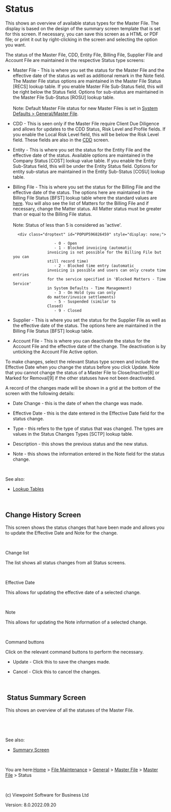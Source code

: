 




# Status
This shows an overview of available status types for the Master File. 
 The display is based on the design of the summary screen template that 
 is set for this screen. If necessary, you can save this screen as a HTML 
 or PDF file; or print it out by right-clicking in the screen and selecting 
 the option you want.

The status of the Master File, CDD, Entity File, Billing File, Supplier 
 File and Account File are maintained in the respective Status type screens:

	

- Master File - This is where you set the status for the Master 
    	 File and the effective date of the status as well as additional remark 
    	 in the Note field. The Master File status options are maintained in 
    	 the Master File Status [RECS] lookup table. If you enable Master File 
    	 Sub-Status field, this will be right below the Status field. Options 
    	 for sub-status are maintained in the Master File Sub-Status [ROSU] 
    	 lookup table.  
    &#13;&#10;	  
    &#13;&#10;	<span class="hcp2">Note</span>: Default 
    	 Master File status for new Master Files is set in [System 
    	 Defaults &gt; General/Master File](file:///c:/temp/0457b882-c844-4314-8878-ce1a9c2207bd/Configuration/System_Defaults_-_General_Master_File.htm).

	

- CDD - This is seen only if the Master File require Client Due 
    	 Diligence and allows for updates to the CDD Status, Risk Level and 
    	 Profile fields. If you enable the Local Risk Level field, this will 
    	 be below the Risk Level field. These fields are also in the [CDD](file:///c:/temp/0457b882-c844-4314-8878-ce1a9c2207bd/input/MF_-_CDD.htm) 
    	 screen.

	

- Entity - This is where you set the status for the Entity File 
    	 and the effective date of the status. Available options are maintained 
    	 in the Company Status [COST] lookup value table. If you enable the 
    	 Entity Sub-Status field, this will be under the Entity Status field. 
    	 Options for entity sub-status are maintained in the Entity Sub-Status 
    	 [COSU] lookup table.

	

- Billing File - This is where you set the status for the Billing 
    	 File and the effective date of the status. The options here are maintained 
    	 in the Billing File Status [BFST] lookup table where the standard 
    	 values are [here](javascript:TextPopup(this)). 
    	 You will also see the list of Matters for the Billing File and if 
    	 necessary, change the Matter status. All Matter status must be greater 
    	 than or equal to the Billing File status.  
    &#13;&#10;	  
    &#13;&#10;	<span class="hcp2">Note</span>: Status 
    	 of less than 5 is considered as 'active'.
    
    	<div class="droptext" id="POPUP596826459" style="display: none;">
    		
        			    - 0 - Open
        			    - 1 - Blocked invoicing (automatic 
        			 invoicing is not possible for the Billing File but you can 
        			 still record time)
        			    - 2 - Blocked time entry (automatic 
        			 invoicing is possible and users can only create time entries 
        			 for the service specified in 'Blocked Matters - Time Service' 
        			 in System Defaults - Time Management)
        			    - 3 - On Hold (you can only 
        			 do matter/invoice settlements)
        			    - 5 - Suspended (similar to 
        			 Closed)
        			    - 9 - Closed
        		
     </div>

	

- Supplier - This is where you set the status for the Supplier 
    	 File as well as the effective date of the status. The options here 
    	 are maintained in the Billing File Status [BFST] lookup table.

	

- Account File - This is where you can deactivate the status for 
    	 the Account File and the effective date of the change. The deactivation 
    	 is by unticking the Account File Active option.

To make changes, select the relevant Status type screen and include 
 the Effective Date when you change the status before you click Update. 
 Note that you cannot change the status of a Master File to Close/Inactive[8] 
 or Marked for Removal[9] if the other statuses have not been deactivated.

A record of the changes made will be shown in a grid at the bottom of 
 the screen with the following details:

	

- Date Change - this is the date of when the change was made.

	

- Effective Date - this is the date entered in the Effective Date 
    	 field for the status change.

	

- Type - this refers to the type of status that was changed. The 
    	 types are values in the Status Changes Types [SCTP] lookup table.

	

- Description - this shows the previous status and the new status.

	

- Note - this shows the information entered in the Note field 
    	 for the status change.

&nbsp;

See also:

	

- [Lookup Tables](file:///c:/temp/0457b882-c844-4314-8878-ce1a9c2207bd/Configuration/Lookup_Tables.htm)

&nbsp;
## Change History Screen
This screen shows the status changes that have been made and allows 
 you to update the Effective Date and Note for the change.

&nbsp;

Change list

The list shows all status changes from all Status screens.

&nbsp;

Effective Date

This allows for updating the effective date of a selected change.

&nbsp;

Note

This allows for updating the Note information of a selected change.

&nbsp;

Command buttons

Click on the relevant command buttons to perform the necessary.

	

- <span class="hcp4">Update</span> - Click this 
    	 to save the changes made.

	

- <span class="hcp4">Cancel</span> - Click this 
    	 to cancel the changes.

&nbsp;
## &nbsp;Status Summary Screen
This shows an overview of all the statuses of the Master File.

&nbsp;

&nbsp;

See also:

	

- [Summary Screen](file:///c:/temp/0457b882-c844-4314-8878-ce1a9c2207bd/input/Summary_Screen.htm)


 
&nbsp;

You are here:[Home](file:///c:/temp/0457b882-c844-4314-8878-ce1a9c2207bd/input/Copyright_Notice.htm) &gt; [File Maintenance](file:///c:/temp/0457b882-c844-4314-8878-ce1a9c2207bd/input/File_Maintenance_screen.htm) &gt; [General](file:///c:/temp/0457b882-c844-4314-8878-ce1a9c2207bd/input/Overview.htm#642b3b9347ca42c9b00b820c00c373fa=1) &gt; [Master File](file:///c:/temp/0457b882-c844-4314-8878-ce1a9c2207bd/input/MF_-_Setup.htm) &gt; [Master File](file:///c:/temp/0457b882-c844-4314-8878-ce1a9c2207bd/input/MF_-_Setup.htm) &gt; Status
 
&nbsp;
 
(c) Viewpoint Software for 
 Business Ltd
 
Version: 8.0.2022.09.20





